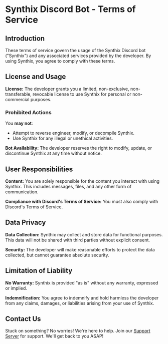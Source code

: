 # Synthix Discord Bot - Terms of Service

## Introduction

These terms of service govern the usage of the Synthix Discord bot ("Synthix") and any associated services provided by the developer. By using Synthix, you agree to comply with these terms.

## License and Usage

**License:** The developer grants you a limited, non-exclusive, non-transferable, revocable license to use Synthix for personal or non-commercial purposes.

### Prohibited Actions

You **may not**:

- Attempt to reverse engineer, modify, or decompile Synthix.
- Use Synthix for any illegal or unethical activities.

**Bot Availability:** The developer reserves the right to modify, update, or discontinue Synthix at any time without notice.

## User Responsibilities

**Content:** You are solely responsible for the content you interact with using Synthix. This includes messages, files, and any other form of communication.

**Compliance with Discord's Terms of Service:** You must also comply with Discord's Terms of Service.

## Data Privacy

**Data Collection:** Synthix may collect and store data for functional purposes. This data will not be shared with third parties without explicit consent.

**Security:** The developer will make reasonable efforts to protect the data collected, but cannot guarantee absolute security.

## Limitation of Liability

**No Warranty:** Synthix is provided "as is" without any warranty, expressed or implied.

**Indemnification:** You agree to indemnify and hold harmless the developer from any claims, damages, or liabilities arising from your use of Synthix.

## Contact Us

Stuck on something? No worries! We're here to help. Join our [Support Server](https://discord.gg/W2GheK3F9m) for support. We'll get back to you ASAP!

